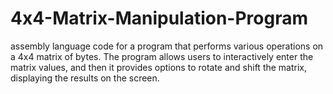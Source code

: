 # 4x4-Matrix-Manipulation-Program
assembly language code for a program that performs various operations on a 4x4 matrix of bytes. The program allows users to interactively enter the matrix values, and then it provides options to rotate and shift the matrix, displaying the results on the screen.
